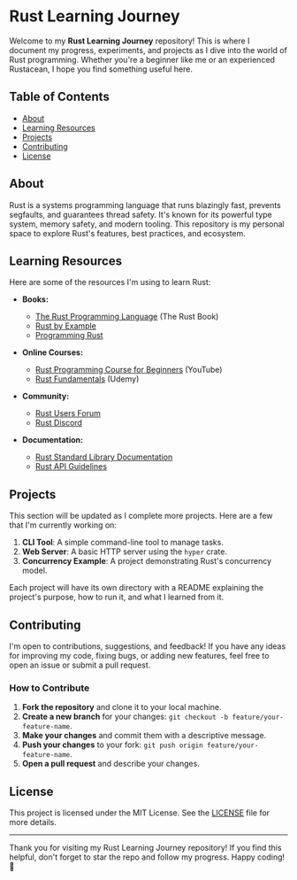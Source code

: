 # Rust Learning Journey

Welcome to my **Rust Learning Journey** repository! This is where I document my progress, experiments, and projects as I dive into the world of Rust programming. Whether you're a beginner like me or an experienced Rustacean, I hope you find something useful here.

## Table of Contents

- [About](#about)
- [Learning Resources](#learning-resources)
- [Projects](#projects)
- [Contributing](#contributing)
- [License](#license)

## About

Rust is a systems programming language that runs blazingly fast, prevents segfaults, and guarantees thread safety. It's known for its powerful type system, memory safety, and modern tooling. This repository is my personal space to explore Rust's features, best practices, and ecosystem.

## Learning Resources

Here are some of the resources I'm using to learn Rust:

- **Books:**
  - [The Rust Programming Language](https://doc.rust-lang.org/book/) (The Rust Book)
  - [Rust by Example](https://doc.rust-lang.org/rust-by-example/)
  - [Programming Rust](https://www.oreilly.com/library/view/programming-rust-2nd/9781492052586/)

- **Online Courses:**
  - [Rust Programming Course for Beginners](https://www.youtube.com/watch?v=MsocPEZBd-M) (YouTube)
  - [Rust Fundamentals](https://www.udemy.com/course/rust-fundamentals/) (Udemy)

- **Community:**
  - [Rust Users Forum](https://users.rust-lang.org/)
  - [Rust Discord](https://discord.gg/rust-lang)

- **Documentation:**
  - [Rust Standard Library Documentation](https://doc.rust-lang.org/std/)
  - [Rust API Guidelines](https://rust-lang.github.io/api-guidelines/)

## Projects

This section will be updated as I complete more projects. Here are a few that I'm currently working on:

1. **CLI Tool**: A simple command-line tool to manage tasks.
2. **Web Server**: A basic HTTP server using the `hyper` crate.
3. **Concurrency Example**: A project demonstrating Rust's concurrency model.

Each project will have its own directory with a README explaining the project's purpose, how to run it, and what I learned from it.

## Contributing

I'm open to contributions, suggestions, and feedback! If you have any ideas for improving my code, fixing bugs, or adding new features, feel free to open an issue or submit a pull request.

### How to Contribute

1. **Fork the repository** and clone it to your local machine.
2. **Create a new branch** for your changes: `git checkout -b feature/your-feature-name`.
3. **Make your changes** and commit them with a descriptive message.
4. **Push your changes** to your fork: `git push origin feature/your-feature-name`.
5. **Open a pull request** and describe your changes.

## License

This project is licensed under the MIT License. See the [LICENSE](LICENSE) file for more details.

---

Thank you for visiting my Rust Learning Journey repository! If you find this helpful, don't forget to star the repo and follow my progress. Happy coding! 🦀
